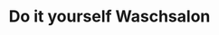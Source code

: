 ---
title: "Do it yourself Waschsalon"
url: /offenbach-am-main/do-it-yourself-waschsalon/
shop: Wäscherei
---